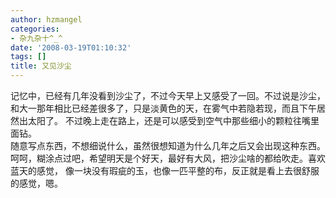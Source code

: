 ```yaml
---
author: hzmangel
categories:
- 杂九杂十^_^
date: '2008-03-19T01:10:32'
tags: []
title: 又见沙尘
---
```

记忆中，已经有几年没看到沙尘了，不过今天早上又感受了一回。不过说是沙尘，和大一那年相比已经差很多了，只是淡黄色的天，在雾气中若隐若现，而且下午居然出太阳了。
不过晚上走在路上，还是可以感受到空气中那些细小的颗粒往嘴里面钻。  
随意写点东西，不想细说什么，虽然很想知道为什么几年之后又会出现这种东西。呵呵，糊涂点过吧，希望明天是个好天，最好有大风，把沙尘啥的都给吹走。喜欢蓝天的感觉，
像一块没有瑕疵的玉，也像一匹平整的布，反正就是看上去很舒服的感觉，嗯。
